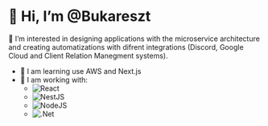 # 👋 Hi, I’m @Bukareszt
👀 I’m interested in designing applications with the microservice architecture and creating automatizations with difrent integrations (Discord, Google Cloud
and Client Relation Manegment systems).

- :orange_book: I am learning use AWS and Next.js
- :briefcase: I am working with:
  - ![React](https://img.shields.io/badge/react-%2320232a.svg?style=for-the-badge&logo=react&logoColor=%2361DAFB)
  - ![NestJS](https://img.shields.io/badge/nestjs-%23E0234E.svg?style=for-the-badge&logo=nestjs&logoColor=white)
  - ![NodeJS](https://img.shields.io/badge/node.js-6DA55F?style=for-the-badge&logo=node.js&logoColor=white)
  - ![.Net](https://img.shields.io/badge/.NET-5C2D91?style=for-the-badge&logo=.net&logoColor=white)
